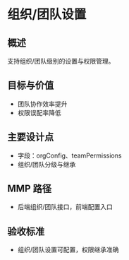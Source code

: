# 组织/团队设置

## 概述

支持组织/团队级别的设置与权限管理。

## 目标与价值

- 团队协作效率提升
- 权限误配率降低

## 主要设计点

- 字段：orgConfig、teamPermissions
- 组织/团队分级与继承

## MMP 路径

- 后端组织/团队接口，前端配置入口

## 验收标准

- 组织/团队设置可配置，权限继承准确
